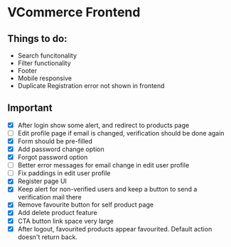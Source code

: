 # VCommerce Frontend
## Things to do:
* Search funcitonality
* Filter functionality
* Footer
* Mobile responsive
* Duplicate Registration error not shown in frontend

## Important
- [X] After login show some alert, and redirect to products page
- [ ] Edit profile page if email is changed, verification should be done again
- [X] Form should be pre-filled
- [X] Add password change option
- [X] Forgot password option 
- [ ] Better error messages for email change in edit user profile
- [ ] Fix paddings in edit user profile
- [X] Register page UI
- [X] Keep alert for non-verified users and keep a button to send a verification mail there
- [X] Remove favourite button for self product page
- [X] Add delete product feature
- [X] CTA button link space very large
- [X] After logout, favourited products appear favourited. Default action doesn't return back.
